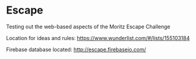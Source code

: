 # Escape
Testing out the web-based aspects of the Moritz Escape Challenge

Location for ideas and rules: https://www.wunderlist.com/#/lists/155103184

Firebase database located: http://escape.firebaseio.com/
